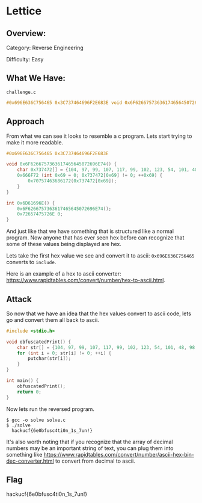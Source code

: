 # Lettice

## Overview:

Category: Reverse Engineering

Difficulty: Easy

## What We Have:

```challenge.c```
```c
#0x696E636C756465 0x3C737464696F2E683E void 0x6F6266757363617465645072696E74() { char 0x737472[] = {104, 97, 99, 107, 117, 99, 102, 123, 54, 101, 48, 98, 102, 117, 115, 99, 52, 116, 105, 48, 110, 95, 49, 115, 95, 55, 117, 110, 33, 125, 0};  0x666F72 (int 0x69 = 0; 0x737472[0x69] != 0; ++0x69) { 0x70757463686172(0x737472[0x69]); }} int 0x6D61696E() { 0x6F6266757363617465645072696E74(); 0x72657475726E 0; }
```

## Approach

From what we can see it looks to resemble a c program. Lets start trying to make it more readable.


```c
#0x696E636C756465 0x3C737464696F2E683E

void 0x6F6266757363617465645072696E74() { 
    char 0x737472[] = {104, 97, 99, 107, 117, 99, 102, 123, 54, 101, 48, 98, 102, 117, 115, 99, 52, 116, 105, 48, 110, 95, 49, 115, 95, 55, 117, 110, 33, 125, 0};
    0x666F72 (int 0x69 = 0; 0x737472[0x69] != 0; ++0x69) {
        0x70757463686172(0x737472[0x69]); 
    }
} 

int 0x6D61696E() { 
    0x6F6266757363617465645072696E74();
    0x72657475726E 0; 
}
```

And just like that we have something that is structured like a normal program. Now anyone that has ever seen hex before can recognize that some of these values being displayed are hex.

Lets take the first hex value we see and convert it to ascii: `0x696E636C756465` converts to `include`.

Here is an example of a hex to ascii converter: https://www.rapidtables.com/convert/number/hex-to-ascii.html.



## Attack

So now that we have an idea that the hex values convert to ascii code, lets go and convert them all back to ascii.


```c
#include <stdio.h>

void obfuscatedPrint() { 
    char str[] = {104, 97, 99, 107, 117, 99, 102, 123, 54, 101, 48, 98, 102, 117, 115, 99, 52, 116, 105, 48, 110, 95, 49, 115, 95, 55, 117, 110, 33, 125, 0};
    for (int i = 0; str[i] != 0; ++i) {
        putchar(str[i]); 
    }
} 

int main() { 
    obfuscatedPrint();
    return 0; 
}
```
Now lets run the reversed program.


```text
$ gcc -o solve solve.c 
$ ./solve 
  hackucf{6e0bfusc4ti0n_1s_7un!} 
```

It's also worth noting that if you recognize that the array of decimal numbers may be an important string of text, you can plug them into something like https://www.rapidtables.com/convert/number/ascii-hex-bin-dec-converter.html to convert from decimal to ascii.

## Flag

hackucf{6e0bfusc4ti0n_1s_7un!}
